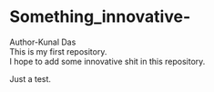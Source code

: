 # Something_innovative-
Author-Kunal Das
<br>
This is my first repository.
<br>
I hope to add some innovative shit in this repository.

Just a test.
